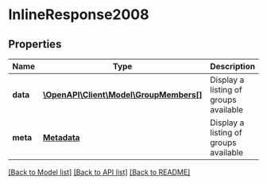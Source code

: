 # InlineResponse2008

## Properties
Name | Type | Description | Notes
------------ | ------------- | ------------- | -------------
**data** | [**\OpenAPI\Client\Model\GroupMembers[]**](GroupMembers.md) | Display a listing of groups available | [optional] 
**meta** | [**Metadata**](.md) | Display a listing of groups available | [optional] 

[[Back to Model list]](../README.md#documentation-for-models) [[Back to API list]](../README.md#documentation-for-api-endpoints) [[Back to README]](../README.md)


